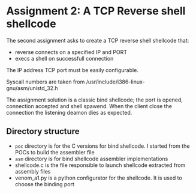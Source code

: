# Assignment 2: A TCP Reverse shell shellcode

The second assignment asks to create a TCP reverse shell shellcode that:
* reverse connects on a specified IP and PORT
* execs a shell on successfull connection

The IP address TCP port must be easily configurable.

Syscall numbers are taken from /usr/include/i386-linux-gnu/asm/unistd_32.h

The assignment solution is a classic bind shellcode; the port is opened,
connection accepted and shell spawend. When the client close the connection the
listening deamon dies as expected. 

## Directory structure

* ```poc``` directory is for the C versions for bind shellcode. I started from
  the POCs to build the assembler file
* ```asm``` directory is for bind shellcode assembler implementations
* shellcode.c is the file responsible to launch shellcode extracted from assembly files
* venom_a1.py is a python configurator for the shellcode. It is used to choose the
  binding port

